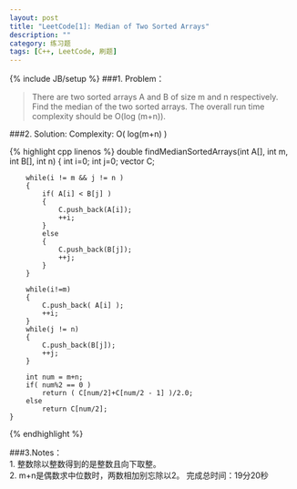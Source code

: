```yaml
---
layout: post
title: "LeetCode[1]: Median of Two Sorted Arrays"
description: ""
category: 练习题
tags: [C++, LeetCode, 刷题]
---
```

{% include JB/setup %}
###1. Problem：
<blockquote>
There are two sorted arrays A and B of size m and n respectively. Find the median of the two sorted arrays. The overall run time complexity should be O(log (m+n)).
</blockquote>
###2. Solution:
Complexity: O( log(m+n) )  

{% highlight cpp linenos %}
double findMedianSortedArrays(int A[], int m, int B[], int n) {
        int i=0;
        int j=0;
        vector<int> C;
		
        while(i != m && j != n )
        {
            if( A[i] < B[j] )
            {
                C.push_back(A[i]);
                ++i;
            }
            else
            {
                C.push_back(B[j]);
                ++j;
            }
        }
		
        while(i!=m)
        {
            C.push_back( A[i] );
            ++i;
        }
        while(j != n)
        {
            C.push_back(B[j]);
            ++j;
        }
        
        int num = m+n;
        if( num%2 == 0 )
            return ( C[num/2]+C[num/2 - 1] )/2.0;
        else 
            return C[num/2];
    }

{% endhighlight %}

###3.Notes：  
		1. 整数除以整数得到的是整数且向下取整。    
		2. m+n是偶数求中位数时，两数相加别忘除以2。
完成总时间：19分20秒



